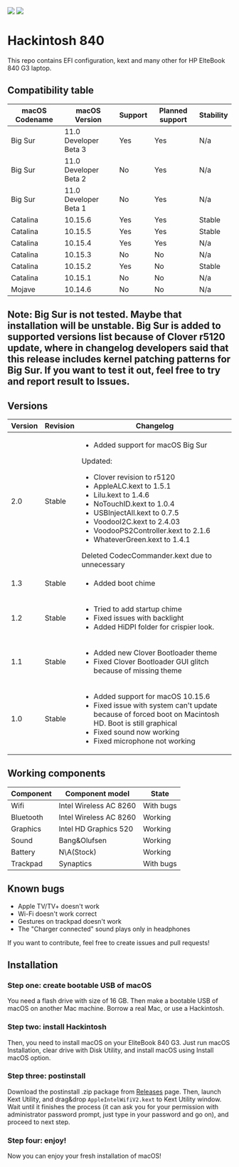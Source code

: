 ![](https://img.shields.io/badge/complete-yes-green)
![](https://img.shields.io/badge/Latest%20supported-Big%20Sur%20Developer%20Beta%203-orange)

# Hackintosh 840
This repo contains EFI configuration, kext and many other for HP ElteBook 840 G3 laptop.

## Compatibility table

| macOS Codename | macOS Version | Support | Planned support | Stability |
| --- | --- | --- | --- | --- |
| Big Sur | 11.0 Developer Beta 3 | Yes | Yes | N/a |
| Big Sur | 11.0 Developer Beta 2 | No | Yes | N/a |
| Big Sur | 11.0 Developer Beta 1 | No | Yes | N/a |
| Catalina | 10.15.6 | Yes | Yes | Stable |
| Catalina | 10.15.5 | Yes | Yes | Stable |
| Catalina | 10.15.4 | Yes | Yes | N/a |
| Catalina | 10.15.3 | No | No | N/a |
| Catalina | 10.15.2 | Yes | No | Stable |
| Catalina | 10.15.1 | No | No | N/a |
| Mojave | 10.14.6 | No | No | N/a |

## Note: Big Sur is not tested. Maybe that installation will be unstable. Big Sur is added to supported versions list because of Clover r5120 update, where in changelog developers said that this release includes kernel patching patterns for Big Sur. If you want to test it out, feel free to try and report result to Issues.

## Versions
| Version | Revision | Changelog |
| --- | --- | --- |
| 2.0 | Stable | <ul> <li> Added support for macOS Big Sur </li> </ul> Updated: <ul> <li> Clover revision to r5120 </li> <li> AppleALC.kext to 1.5.1 </li> <li> Lilu.kext to 1.4.6 </li> <li> NoTouchID.kext to 1.0.4 </li> <li> USBInjectAll.kext to 0.7.5 </li> <li> VoodooI2C.kext to 2.4.03 </li> <li> VoodooPS2Controller.kext to 2.1.6 </li> <li> WhateverGreen.kext to 1.4.1 </li> </ul> Deleted CodecCommander.kext due to unnecessary |
| 1.3 | Stable | <ul> <li> Added boot chime </li> </ul> |
| 1.2 | Stable | <ul> <li> Tried to add startup chime </li> <li> Fixed issues with backlight </li> <li> Added HiDPI folder for crispier look. </li> </ul> |
| 1.1 | Stable | <ul> <li> Added new Clover Bootloader theme </li> <li> Fixed Clover Bootloader GUI glitch because of missing theme </li> </ul> |
| 1.0 | Stable | <ul> <li> Added support for macOS 10.15.6 </li> <li> Fixed issue with system can't update because of forced boot on Macintosh HD. Boot is still graphical </li> <li> Fixed sound now working </li> <li> Fixed microphone not working </li> </ul> |

## Working components

| Component | Component model | State |
| --- | --- | --- |
| Wifi | Intel Wireless AC 8260 | With bugs |
| Bluetooth | Intel Wireless AC 8260 | Working |
| Graphics | Intel HD Graphics 520 | Working |
| Sound | Bang&Olufsen | Working|
| Battery | N\A(Stock) | Working |
| Trackpad | Synaptics | With bugs |

## Known bugs

 - Apple TV/TV+ doesn't work
 - Wi-Fi doesn't work correct
 - Gestures on trackpad doesn't work
 - The "Charger connected" sound plays only in headphones
 
 If you want to contribute, feel free to create issues and pull requests!
 
 ## Installation
 ### Step one: create bootable USB of macOS
 
 You need a flash drive with size of 16 GB. Then make a bootable USB of macOS on another Mac machine. Borrow a real Mac, or use a Hackintosh.
 
 ### Step two: install Hackintosh
 
 Then, you need to install macOS on your EliteBook 840 G3. Just run macOS Installation, clear drive with Disk Utility, and install macOS using Install macOS option.
 
 
### Step three: postinstall

Download the postinstall .zip package from [Releases](https://github.com/GGorAA/Hackintosh-840/releases) page. Then, launch Kext Utility, and drag&drop `AppleIntelWifiV2.kext` to Kext Utility window. Wait until it finishes the process (it can ask you for your permission with administrator password prompt, just type in your password and go on), and proceed to next step.

### Step four: enjoy!

Now you can enjoy your fresh installation of macOS!
